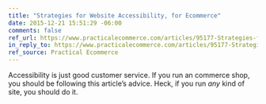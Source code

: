 ```yaml
---
title: "Strategies for Website Accessibility, for Ecommerce"
date: 2015-12-21 15:51:29 -06:00
comments: false
ref_url: https://www.practicalecommerce.com/articles/95177-Strategies-for-Website-Accessibility-for-Ecommerce
in_reply_to: https://www.practicalecommerce.com/articles/95177-Strategies-for-Website-Accessibility-for-Ecommerce
ref_source: Practical Ecommerce
---
```


Accessibility is just good customer service. If you run an commerce shop, you should be following this article’s advice. Heck, if you run *any* kind of site, you should do it.
